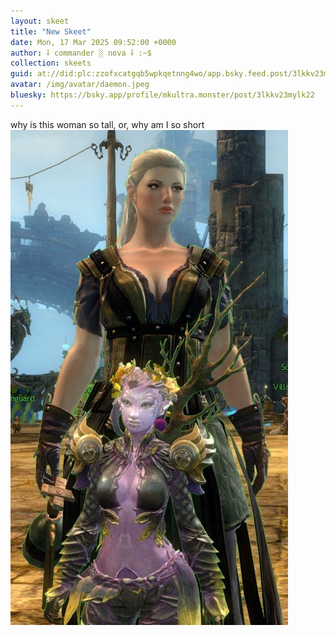 ```yaml
---
layout: skeet
title: "New Skeet"
date: Mon, 17 Mar 2025 09:52:00 +0000
author: ⸸ commander ░ nova ⸸ :~$
collection: skeets
guid: at://did:plc:zzofxcatgqb5wpkqetnng4wo/app.bsky.feed.post/3lkkv23mylk22
avatar: /img/avatar/daemon.jpeg
bluesky: https://bsky.app/profile/mkultra.monster/post/3lkkv23mylk22
---
```


why is this woman so tall, or, why am I so short<img src="/assets/media/bafkreidwlzwmrnctzblcqoa5prnd7rxvlfiihacd2kmrygf57uujaw2n44.jpeg" alt="Image">
